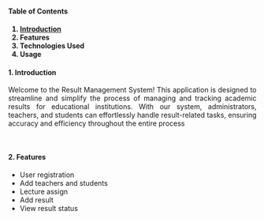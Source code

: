 <h4>Table of Contents<h4>
  
  <ol>
    <li><a href='intro'>Introduction</a></li>
    <li>Features</li>
    <li>Technologies Used</li>
    <li>Usage</li>
  </ol>

<h4 id='intro'>1. Introduction</h4>
  <p align='justify'>Welcome to the Result Management System! This application is designed to streamline and simplify the process of managing and tracking academic results for educational institutions.
  With our system, administrators, teachers, and students can effortlessly handle result-related tasks, ensuring accuracy and efficiency throughout the entire process</p>
<br>
<h4>2. Features</h4>
  <ul>
    <li>User registration</li>
    <li>Add teachers and students</li>
    <li>Lecture assign</li>
    <li>Add result</li>
    <li>View result status</li>
  </ul>
